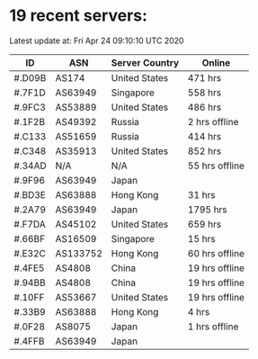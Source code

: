 # 19 recent servers:

Latest update at: Fri Apr 24 09:10:10 UTC 2020

| ID | ASN | Server Country | Online |
| -- | --- | -------------- | ------ |
| #.D09B | AS174 | United States | 471 hrs |
| #.7F1D | AS63949 | Singapore | 558 hrs |
| #.9FC3 | AS53889 | United States | 486 hrs |
| #.1F2B | AS49392 | Russia | 2 hrs offline |
| #.C133 | AS51659 | Russia | 414 hrs |
| #.C348 | AS35913 | United States | 852 hrs |
| #.34AD | N/A | N/A | 55 hrs offline |
| #.9F96 | AS63949 | Japan | |
| #.BD3E | AS63888 | Hong Kong | 31 hrs |
| #.2A79 | AS63949 | Japan | 1795 hrs |
| #.F7DA | AS45102 | United States | 659 hrs |
| #.66BF | AS16509 | Singapore | 15 hrs |
| #.E32C | AS133752 | Hong Kong | 60 hrs offline |
| #.4FE5 | AS4808 | China | 19 hrs offline |
| #.94BB | AS4808 | China | 19 hrs offline |
| #.10FF | AS53667 | United States | 19 hrs offline |
| #.33B9 | AS63888 | Hong Kong | 4 hrs |
| #.0F28 | AS8075 | Japan | 1 hrs offline |
| #.4FFB | AS63949 | Japan | |

